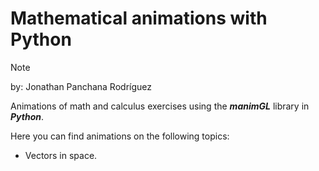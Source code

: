 # Mathematical animations with Python 
 
>[!note]
> by: Jonathan Panchana Rodríguez

Animations of math and calculus exercises using the **_manimGL_** library in **_Python_**.

Here you can find animations on the following topics:

- Vectors in space.
